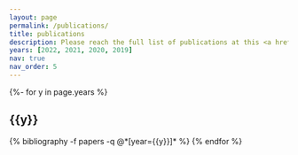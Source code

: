 ```yaml
---
layout: page
permalink: /publications/
title: publications
description: Please reach the full list of publications at this <a href=https://scholar.google.ca/citations?hl=en&user=1HJ-KYMAAAAJ&view_op=list_works&sortby=pubdate target=_blank><u>Google Scholar Profile</u></a>
years: [2022, 2021, 2020, 2019]
nav: true
nav_order: 5
---
```

<!-- _pages/publications.md -->
<div class="publications">

{%- for y in page.years %}
  <h2 class="year">{{y}}</h2>
  {% bibliography -f papers -q @*[year={{y}}]* %}
{% endfor %}

</div>
